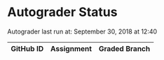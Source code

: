 # Autograder Status
Autograder last run at: September 30, 2018 at 12:40

| GitHub ID | Assignment | Graded Branch |
|-----------|------------|---------------|
